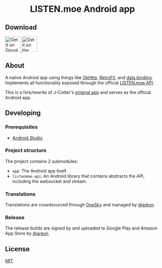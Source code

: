 <h1 align="center">LISTEN.moe Android app</h1>

## Download

<a href="https://play.google.com/store/apps/details?id=me.echeung.moemoekyun">
  <img height="50" alt="Get it on Google Play"
       src="https://play.google.com/intl/en_us/badges/images/apps/en-play-badge.png" />
</a>

<a href="https://www.amazon.com/gp/product/B075VJFSTL/ref=mas_pm_listen_moe">
  <img height="50" alt="Get it on the Amazon app store"
       src="https://images-na.ssl-images-amazon.com/images/G/01/mobile-apps/devportal2/res/images/amazon-underground-app-us-white.png" />
</a>


## About

A native Android app using things like [OkHttp](http://square.github.io/okhttp/), [RetroFit](http://square.github.io/retrofit/), and [data binding](https://developer.android.com/topic/libraries/data-binding/index.html). Implements all functionality exposed through the official [LISTEN.moe API](https://listen-moe.github.io/documentation/).

This is a fork/rewrite of J-Cotter's [original app](https://play.google.com/store/apps/details?id=jcotter.listenmoe) and serves as the official Android app.


## Developing

### Prerequisites

- [Android Studio](https://developer.android.com/studio/index.html)

### Project structure

The project contains 2 submodules:
- `app`: The Android app itself.
- `listenmoe-api`: An Android library that contains abstracts the API, including the websocket and stream.

### Translations

Translations are crowdsourced through [OneSky](https://osfmofb.oneskyapp.com/collaboration/project?id=271507) and managed by [@arkon](https://github.com/arkon/).

### Release

The release builds are signed by and uploaded to Google Play and Amazon App Store by [@arkon](https://github.com/arkon/).


## License

[MIT](https://github.com/LISTEN-moe/android-app/blob/master/LICENSE)
